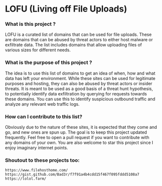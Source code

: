 # LOFU (Living off File Uploads)

### What is this project ?

 LOFU is a curated list of domains that can be used for file uploads. These are domains that can be abused by threat actors to either host malware or exfiltrate data. The list includes domains that allow uploading files of various sizes for different needs.

 ### What is the purpose of this project ?

  The idea is to use this list of domains to get an idea of when, how and what data has left your environment. While these sites can be used for legitimate purposes and hosting, they can also be abused by threat actors or insider threats. It is meant to be used as a good basis of a threat hunt hypothesis, to potentially identify data exfiltration by querying for requests towards these domains. You can use this to identify suspicious outbound traffic and analyze any relevant web traffic logs.

### How can I contribute to this list?

Obviously due to the nature of these sites, it is expected that they come and go, and new ones are spun up. The goal is to keep this project updated frequently. Feel free to open a pull request if you want to contribute with any domains of your own. You are also welcome to star this project since I enjoy imaginary internet points.

### Shoutout to these projects too:

    https://www.filehosthome.com/
    https://gist.github.com/Bad3r/f7f91a4b4cdd15f467f095fddd5108a7
    https://lolol.farm/
